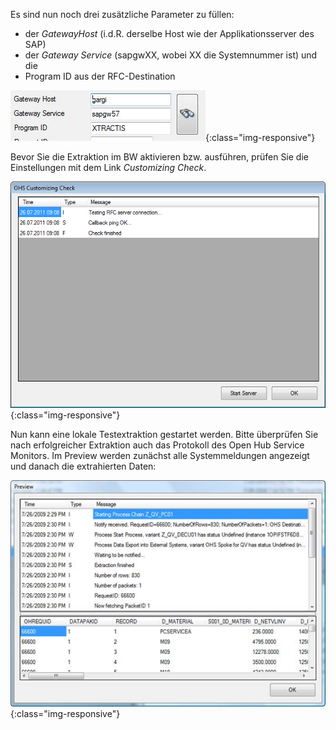 Es sind nun noch drei zusätzliche Parameter zu füllen: 

- der *GatewayHost* (i.d.R. derselbe Host wie der Applikationsserver des SAP)
- der *Gateway Service* (sapgwXX, wobei XX die Systemnummer ist) und die 
- Program ID aus der RFC-Destination

![Open-Hub-Services-Technical-Preferences](/img/content/Open-Hub-Services-Technical-Preferences.png){:class="img-responsive"}

Bevor Sie die Extraktion im BW aktivieren bzw. ausführen, prüfen Sie die Einstellungen mit dem Link *Customizing Check*.

![Open-Hub-Services-Customizing-Check](/img/content/Open-Hub-Services-Customizing-Check.png){:class="img-responsive"}

Nun kann eine lokale Testextraktion gestartet werden. Bitte überprüfen Sie nach erfolgreicher Extraktion auch das Protokoll des Open Hub Service Monitors. Im Preview werden zunächst alle Systemmeldungen angezeigt und danach die extrahierten Daten:

![Open-Hub-Services-Preview](/img/content/Open-Hub-Services-Preview.png){:class="img-responsive"}
